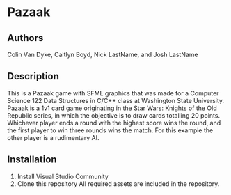 # Pazaak
## Authors
Colin Van Dyke, Caitlyn Boyd, Nick LastName, and Josh LastName

## Description
This is a Pazaak game with SFML graphics that was made for a Computer Science 122 Data Structures in C/C++ class at Washington State University. Pazaak is a 1v1 card game originating in the Star Wars: Knights of the Old Republic series, in which the objective is to draw cards totalling 20 points. Whichever player ends a round with the highest score wins the round, and the first player to win three rounds wins the match. For this example the other player is a rudimentary AI.

## Installation
1. Install Visual Studio Community
2. Clone this repository
All required assets are included in the repository.

